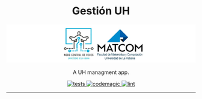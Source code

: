 <h1 align="center">
    Gestión UH
</h1>

<p align="center">
  <img src="banner.png">
</p>

<p align="center">
    A UH managment app.
</p>

<p align="center">
    <a href="https://github.com/NODO-UH/gestionapp/actions/workflows/tests.yml" target="_blank">
        <img src="https://github.com/NODO-UH/gestionapp/actions/workflows/tests.yml/badge.svg" alt="tests">
    </a>
    <a href="https://codemagic.io/apps/607a1a18d35b7a12ffb6c7dc/607a1a18d35b7a12ffb6c7db/latest_build" target="_blank">
        <img src="https://api.codemagic.io/apps/607a1a18d35b7a12ffb6c7dc/607a1a18d35b7a12ffb6c7db/status_badge.svg" alt="codemagic">
    </a>
    <a href="https://pub.dev/packages/lint" target="_blank">
        <img src="https://img.shields.io/badge/style-lint-4BC0F5.svg" alt="lint">
    </a>
</p>

<hr>
